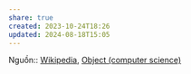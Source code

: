 ```yaml
---
share: true
created: 2023-10-24T18:26
updated: 2024-08-18T15:05
---
```

Nguồn:: [Wikipedia](../../../%E2%9C%8D%EF%B8%8FL%E1%BA%ADp%20tr%C3%ACnh/%CE%9E%20Ngu%E1%BB%93n%20v%C3%A0%20t%C3%A0i%20nguy%C3%AAn%20h%E1%BB%97%20tr%E1%BB%A3/%CE%9E%20Ngu%E1%BB%93n/Wikipedia.md), [Object (computer science)](https://en.wikipedia.org/wiki/Object_(computer_science))
